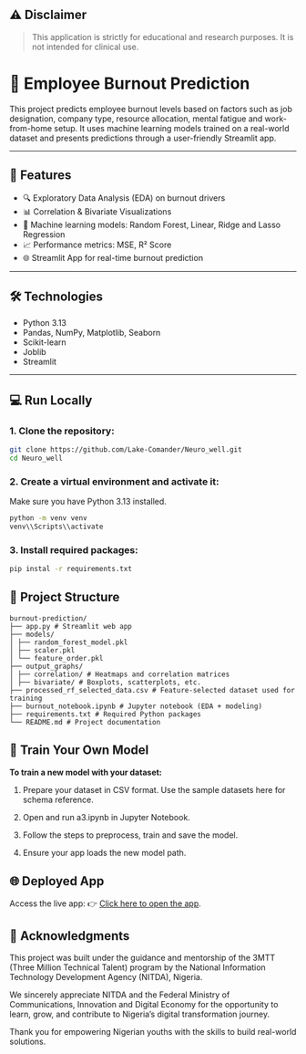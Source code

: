 ## ⚠️ Disclaimer
> This application is strictly for educational and research purposes. It is not intended for clinical use.

# 🧠 Employee Burnout Prediction

This project predicts employee burnout levels based on factors such as job designation, company type, resource allocation, mental fatigue and work-from-home setup. It uses machine learning models trained on a real-world dataset and presents predictions through a user-friendly Streamlit app.

---

## 🚀 Features

- 🔍 Exploratory Data Analysis (EDA) on burnout drivers
- 📊 Correlation & Bivariate Visualizations
- 🧠 Machine learning models: Random Forest, Linear, Ridge and Lasso Regression
- 📈 Performance metrics: MSE, R² Score
- 🌐 Streamlit App for real-time burnout prediction

---

## 🛠️ Technologies

- Python 3.13
- Pandas, NumPy, Matplotlib, Seaborn
- Scikit-learn
- Joblib
- Streamlit

---

## 💻 Run Locally

### 1. Clone the repository:

```bash
git clone https://github.com/Lake-Comander/Neuro_well.git
cd Neuro_well
```

### 2. Create a virtual environment and activate it:
Make sure you have Python 3.13 installed.
```bash
python -m venv venv
venv\\Scripts\\activate
```

### 3. Install required packages:
```bash
pip instal -r requirements.txt
```

## 📂 Project Structure

```
burnout-prediction/
├── app.py # Streamlit web app
├── models/
│ ├── random_forest_model.pkl
│ ├── scaler.pkl
│ └── feature_order.pkl
├── output_graphs/
│ ├── correlation/ # Heatmaps and correlation matrices
│ ├── bivariate/ # Boxplots, scatterplots, etc.
├── processed_rf_selected_data.csv # Feature-selected dataset used for training
├── burnout_notebook.ipynb # Jupyter notebook (EDA + modeling)
├── requirements.txt # Required Python packages
└── README.md # Project documentation
```


## 🧪 Train Your Own Model
**To train a new model with your dataset:**

1. Prepare your dataset in CSV format. Use the sample datasets here for schema reference.

2. Open and run a3.ipynb in Jupyter Notebook.

3. Follow the steps to preprocess, train and save the model.

4. Ensure your app loads the new model path.

## 🌐 Deployed App
Access the live app:
👉 [Click here to open the app](https://neurowell-bo.streamlit.app/).

## 🙏 Acknowledgments
This project was built under the guidance and mentorship of the 3MTT (Three Million Technical Talent) program by the National Information Technology Development Agency (NITDA), Nigeria.

We sincerely appreciate NITDA and the Federal Ministry of Communications, Innovation and Digital Economy for the opportunity to learn, grow, and contribute to Nigeria’s digital transformation journey.

Thank you for empowering Nigerian youths with the skills to build real-world solutions.




